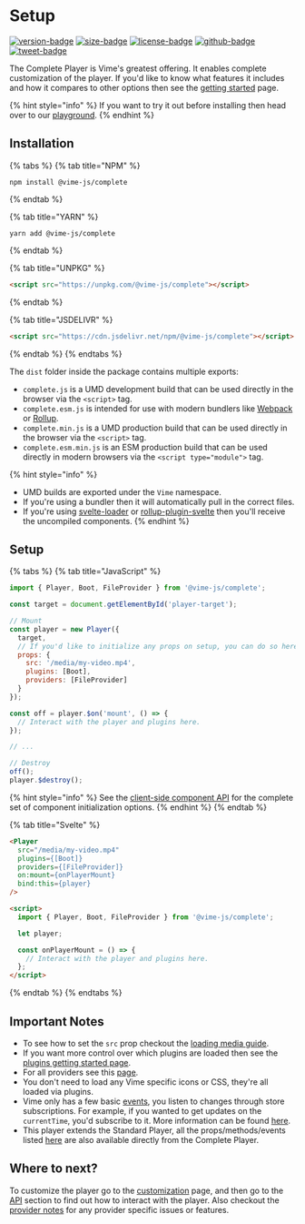 # Setup

[![version-badge]][package]
[![size-badge]][size]
[![license-badge]][license]
[![github-badge]][github]
[![tweet-badge]][tweet]

The Complete Player is Vime's greatest offering. It enables complete customization of the player. If you'd like to 
know what features it includes and how it compares to other options then see the [getting started](../getting-started.md) page.

{% hint style="info" %}
If you want to try it out before installing then head over to our [playground][vime-playground].
{% endhint %}

[package]: https://www.npmjs.com/package/@vime-js/complete
[version-badge]: https://img.shields.io/npm/v/@vime-js/complete?style=flat-square
[size]: https://bundlephobia.com/result?p=@vime-js/complete
[size-badge]: https://img.shields.io/bundlephobia/minzip/@vime-js/complete?label=min%2Bgzip&style=flat-square
[license]: https://github.com/vime-js/vime/blob/master/LICENSE
[license-badge]: https://img.shields.io/github/license/vime-js/vime?color=blue&style=flat-square
[tweet]: https://twitter.com/intent/tweet?text=Check%20out%20Vime%20%28https%3A%2F%2Fgithub.com%2Fvime-js%2Fvime%29%2C%20it%20makes%20embedding%20and%20using%20media%20players%20for%20the%20web%20simple.%20It%20supports%20Html5%2C%20YouTube%2C%20Dailymotion%2C%20Vimeo%20and%20more%20to%20come%21
[tweet-badge]: https://img.shields.io/twitter/url?style=social&url=https%3A%2F%2Fgithub.com%2Fvime-js%2Fvime
[github]: https://github.com/vime-js/vime
[github-badge]: https://img.shields.io/github/stars/vime-js/vime?style=social
[vime-playground]: https://playground.vime-js.com/?path=/story/complete

## Installation

{% tabs %}
{% tab title="NPM" %}
```
npm install @vime-js/complete
```
{% endtab %}

{% tab title="YARN" %}
```
yarn add @vime-js/complete
```
{% endtab %}

{% tab title="UNPKG" %}
```html
<script src="https://unpkg.com/@vime-js/complete"></script>
```
{% endtab %}

{% tab title="JSDELIVR" %}
```html
<script src="https://cdn.jsdelivr.net/npm/@vime-js/complete"></script>
```
{% endtab %}
{% endtabs %}

The `dist` folder inside the package contains multiple exports:

- `complete.js` is a UMD development build that can be used directly in the browser via the `<script>` tag.
- `complete.esm.js` is intended for use with modern bundlers like [Webpack][webpack] or [Rollup][rollup].
- `complete.min.js` is a UMD production build that can be used directly in the browser via the `<script>` tag.
- `complete.esm.min.js` is an ESM production build that can be used directly in modern browsers via the `<script type="module">` tag.

{% hint style="info" %}
* UMD builds are exported under the `Vime` namespace.
* If you're using a bundler then it will automatically pull in the correct files.
* If you're using [svelte-loader][svelte-loader] or [rollup-plugin-svelte][svelte-rollup] then you'll receive the uncompiled components.
{% endhint %}

[webpack]: https://webpack.js.org
[rollup]: http://rollupjs.org/guide/en
[svelte-loader]: https://github.com/sveltejs/svelte-loader
[svelte-rollup]: https://github.com/sveltejs/rollup-plugin-svelte

## Setup

{% tabs %}
{% tab title="JavaScript" %}
```js
import { Player, Boot, FileProvider } from '@vime-js/complete';

const target = document.getElementById('player-target');

// Mount
const player = new Player({
  target,
  // If you'd like to initialize any props on setup, you can do so here.
  props: {
    src: '/media/my-video.mp4',
    plugins: [Boot],
    providers: [FileProvider]
  }
});

const off = player.$on('mount', () => {
  // Interact with the player and plugins here.
});

// ...

// Destroy
off();
player.$destroy();
```

{% hint style="info" %}
See the [client-side component API][svelte-client-api] for the complete set of component initialization options.
{% endhint %}
{% endtab %}

[svelte-client-api]: https://svelte.dev/docs#Client-side_component_API

{% tab title="Svelte" %}
```html
<Player
  src="/media/my-video.mp4"
  plugins={[Boot]}
  providers={[FileProvider]}
  on:mount={onPlayerMount}
  bind:this={player} 
/>

<script>
  import { Player, Boot, FileProvider } from '@vime-js/complete';

  let player;

  const onPlayerMount = () => {
    // Interact with the player and plugins here.
  };
</script>
```
{% endtab %}
{% endtabs %}

## Important Notes

- To see how to set the `src` prop checkout the [loading media guide](../guides/loading-media.md).
- If you want more control over which plugins are loaded then see the [plugins getting started page](../plugins/getting-started.md).
- For all providers see this [page](../../vime-standard/src/providers/index.js).
- You don't need to load any Vime specific icons or CSS, they're all loaded via plugins.
- Vime only has a few basic [events](./api/player.md#events), you listen to changes through store subscriptions. For example, 
  if you wanted to get updates on the `currentTime`, you'd subscribe to it. More information can be found 
  [here](./api/player.md#store).
- This player extends the Standard Player, all the props/methods/events listed [here](../standard/api/player.md) are 
  also available directly from the Complete Player.

## Where to next?

To customize the player go to the [customization](./customization.md) page, and then go to the [API](./api/player.md) 
section to find out how to interact with the player. Also checkout the [provider notes](../standard/notes.md) for 
any provider specific issues or features.
